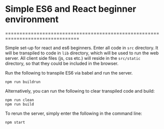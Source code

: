 # Simple ES6 and React beginner environment

================================================================================

Simple set-up for react and es6 beginners.
Enter all code in `src` directory. It will be transpiled to code in `lib`
directory, which will be used to run the web server. All client side files (js,
css etc.) will reside in the `src/static` directory, so that they could be
included in the browser.

Run the following to transpile ES6 via babel and run the server.
```shell
npm run buildrun
```

Alternatively, you can run the following to clear transpiled code and build:
```
npm run clean
npm run build
```

To rerun the server, simply enter the following in the command line:
```
npm start
```